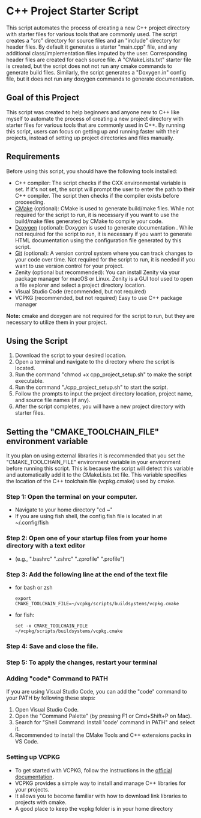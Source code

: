 # C++ Project Starter Script

This script automates the process of creating a new C++ project directory with starter files for various tools that are commonly used. The script creates a "src" directory for source files and an "include" directory for header files. By default it generates a starter "main.cpp" file, and any additional class/implementation files imputed by the user. Corresponding header files are created for each source file. A "CMakeLists.txt" starter file is created, but the script does not not run any cmake commands to generate build files. Similarly, the script generates a "Doxygen.in" config file, but it does not run any doxygen commands to generate documentation.

## Goal of this Project

This script was created to help beginners and anyone new to C++ like myself to automate the process of creating a new project directory with starter files for various tools that are commonly used in C++. By running this script, users can focus on getting up and running faster with their projects, instead of setting up project directories and files manually.

## Requirements

Before using this script, you should have the following tools installed:

- C++ compiler: The script checks if the CXX environmental variable is set. If it's not set, the script will prompt the user to enter the path to their C++ compiler. The script then checks if the compiler exists before proceeding.
- [CMake](https://cmake.org/documentation/) (optional): CMake is used to generate build/make files. While not required for the script to run, it is necessary if you want to use the build/make files generated by CMake to compile your code.
- [Doxygen](https://www.doxygen.nl/manual/index.html) (optional): Doxygen is used to generate documentation . While not required for the script to run, it is necessary if you want to generate HTML documentation using the configuration file generated by this script.
- [Git](https://git-scm.com/doc) (optional): A version control system where you can track changes to your code over time. Not required for the script to run, it is needed if you want to use version control for your project.
- Zenity (optional but recommended): You can install Zenity via your package manager for macOS or Linux. Zenity is a GUI tool used to open a file explorer and select a project directory location.
- Visual Studio Code (recommended, but not required)
- VCPKG (recommended, but not required) Easy to use C++ package manager

**Note:** cmake and doxygen are not required for the script to run, but they are necessary to utilize them in your project.

## Using the Script

1. Download the script to your desired location.
2. Open a terminal and navigate to the directory where the script is located.
3. Run the command "chmod +x cpp_project_setup.sh" to make the script executable.
4. Run the command "./cpp_project_setup.sh" to start the script.
5. Follow the prompts to input the project directory location, project name, and source file names (if any).
6. After the script completes, you will have a new project directory with starter files.

## Setting the "CMAKE_TOOLCHAIN_FILE" environment variable

It you plan on using external libraries it is recommended that you set the "CMAKE_TOOLCHAIN_FILE" environment variable in your environment before running this script. This is because the script will detect this variable and automatically add it to the CMakeLists.txt file. This variable specifies the location of the C++ toolchain file (vcpkg.cmake) used by cmake.

### Step 1: Open the terminal on your computer.

- Navigate to your home directory "cd ~"
- If you are using fish shell, the config.fish file is located in at ~/.config/fish

### Step 2: Open one of your startup files from your home directory with a text editor

- (e.g., ".bashrc" ".zshrc" ".zprofile" ".profile")

### Step 3: Add the following line at the end of the text file

- for bash or zsh

  `export CMAKE_TOOLCHAIN_FILE=~/vcpkg/scripts/buildsystems/vcpkg.cmake`

- for fish:

  `set -x CMAKE_TOOLCHAIN_FILE ~/vcpkg/scripts/buildsystems/vcpkg.cmake`

### Step 4: Save and close the file.

### Step 5: To apply the changes, restart your terminal

### Adding "code" Command to PATH

If you are using Visual Studio Code, you can add the "code" command to your PATH by following these steps:

1. Open Visual Studio Code.
2. Open the "Command Palette" (by pressing F1 or Cmd+Shift+P on Mac).
3. Search for "Shell Command: Install 'code' command in PATH" and select it.
4. Recommended to install the CMake Tools and C++ extensions packs in VS Code.

### Setting up VCPKG

- To get started with VCPKG, follow the instructions in the [official documentation](https://github.com/microsoft/vcpkg#quick-start).
- VCPKG provides a simple way to install and manage C++ libraries for your projects.
- It allows you to become familiar with how to download link libraries to projects with cmake.
- A good place to keep the vcpkg folder is in your home directory
